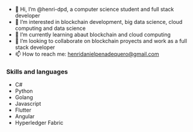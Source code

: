- 👋 Hi, I’m @henri-dpd, a computer science student and full stack developer
- 👀 I’m interested in blockchain development, big data science, cloud computing and data science
- 🌱 I’m currently learning abaut blockchain and cloud computing
- 💞️ I’m looking to collaborate on blockchain proyects and work as a full stack developer
- 📫 How to reach me: henridanielpenadequero@gmail.com

### Skills and languages
* C#
* Python
* Golang
* Javascript
* Flutter
* Angular
* Hyperledger Fabric

<!---
henri-dpd/henri-dpd is a ✨ special ✨ repository because its `README.md` (this file) appears on your GitHub profile.
You can click the Preview link to take a look at your changes.
--->
